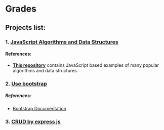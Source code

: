 # Grades

## Projects list:

### 1. [JavaScript Algorithms and Data Structures](https://github.com/Zalmar/grades/tree/master/algorithms-and-data-structures)

#### References:

- [**This repository**](https://github.com/trekhleb/javascript-algorithms) contains JavaScript based examples of many popular algorithms and data structures.

### 2. [Use bootstrap](https://github.com/Zalmar/grades/tree/master/use-bootstrap)

##### References:

- [Bootstrap Documentation](https://getbootstrap.com/docs/4.4/getting-started/introduction/)

### 3. [CRUD by express js](https://github.com/Zalmar/grades/tree/master/crud)
